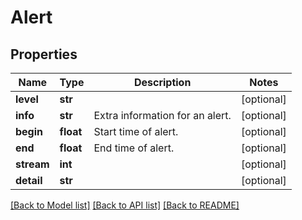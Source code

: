 # Alert

## Properties
Name | Type | Description | Notes
------------ | ------------- | ------------- | -------------
**level** | **str** |  | [optional] 
**info** | **str** | Extra information for an alert. | [optional] 
**begin** | **float** | Start time of alert. | [optional] 
**end** | **float** | End time of alert. | [optional] 
**stream** | **int** |  | [optional] 
**detail** | **str** |  | [optional] 

[[Back to Model list]](../README.md#documentation-for-models) [[Back to API list]](../README.md#documentation-for-api-endpoints) [[Back to README]](../README.md)


